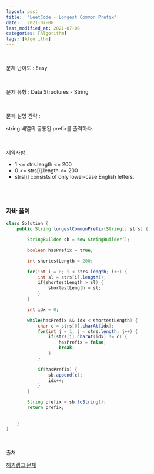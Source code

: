 ```yaml
---
layout: post
title:  "LeetCode - Longest Common Prefix"
date:   2021-07-06
last_modified_at: 2021-07-06
categories: [Algorithm]
tags: [Algorithm]
---
```


<br/>

문제 난이도 : Easy

<br/>

문제 유형 : Data Structures - String

<br/>

문제 설명 간략 :    

string 배열의 공통된 prefix를 출력하라. 


<br/>

제약사항

- 1 <= strs.length <= 200
- 0 <= strs[i].length <= 200
- strs[i] consists of only lower-case English letters.

<br/>
   

<br/>

### 자바 풀이

```java
class Solution {
    public String longestCommonPrefix(String[] strs) {

        StringBuilder sb = new StringBuilder();

        boolean hasPrefix = true;

        int shortestLength = 200;

        for(int i = 0; i < strs.length; i++) {
            int sl = strs[i].length();
            if(shortestLength > sl) {
                shortestLength = sl;
            }
        }

        int idx = 0;

        while(hasPrefix && idx < shortestLength) {
            char c = strs[0].charAt(idx);
            for(int j = 1; j < strs.length; j++) {
                if(strs[j].charAt(idx) != c) {
                    hasPrefix = false;
                    break;
                }
            }

            if(hasPrefix) {
                sb.append(c);
                idx++;
            }
        }

        String prefix = sb.toString();
        return prefix;


    }
}


```

<br/>

출처

[해커랭크 문제](https://leetcode.com/explore/learn/card/array-and-string/203/introduction-to-string/1162/)